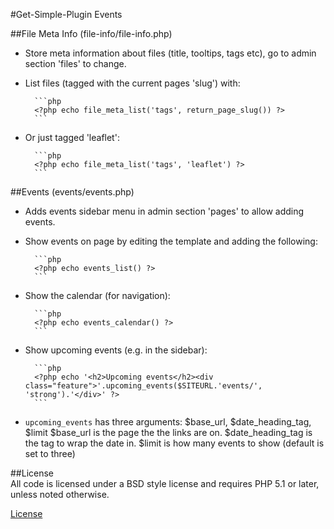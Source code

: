 #Get-Simple-Plugin Events

##File Meta Info (file-info/file-info.php)

* Store meta information about files (title, tooltips, tags etc), go to admin section 'files' to change.

* List files (tagged with the current pages 'slug') with:

		```php
		<?php echo file_meta_list('tags', return_page_slug()) ?>
		```

* Or just tagged 'leaflet':

		```php
		<?php echo file_meta_list('tags', 'leaflet') ?>
		```

##Events (events/events.php)

* Adds events sidebar menu in admin section 'pages' to allow adding events.

* Show events on page by editing the template and adding the following:

		```php
		<?php echo events_list() ?>
		```

* Show the calendar (for navigation):

		```php
		<?php echo events_calendar() ?>
		```

* Show upcoming events (e.g. in the sidebar):

		```php
		<?php echo '<h2>Upcoming events</h2><div class="feature">'.upcoming_events($SITEURL.'events/', 'strong').'</div>' ?>
		```

* `upcoming_events` has three arguments: $base_url, $date_heading_tag, $limit
$base_url is the page the the links are on. $date_heading_tag is the tag to wrap the
date in. $limit is how many events to show (default is set to three)

##License	
All code is licensed under a BSD style license and requires PHP 5.1 or later, unless noted otherwise.  

[License](https://github.com/dougrdotnet/get-simple-plugins/blob/master/LICENSE)